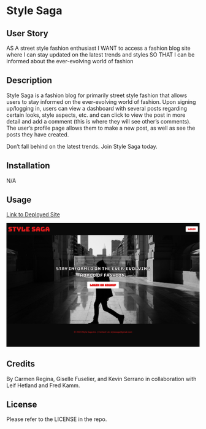 # Style Saga

## User Story

AS A street style fashion enthusiast
I WANT to access a fashion blog site where I can stay updated on the latest trends and styles
SO THAT I can be informed about the ever-evolving world of fashion 

## Description

Style Saga is a fashion blog for primarily street style fashion that allows users to stay informed on the ever-evolving world of fashion. Upon signing up/logging in, users can view a dashboard with several posts regarding certain looks, style aspects, etc. and can click to view the post in more detail and add a comment (this is where they will see other’s comments). The user’s profile page allows them to make a new post, as well as see the posts they have created. 

Don’t fall behind on the latest trends. Join Style Saga today. 


## Installation

N/A

## Usage



[Link to Deployed Site](https://arcane-bastion-46349-44530c72db10.herokuapp.com/)


![screenshot](./public/images/screenshot.png)


## Credits

By Carmen Regina, Giselle Fuselier, and Kevin Serrano in collaboration with Leif Hetland and Fred Kamm.

## License

Please refer to the LICENSE in the repo.